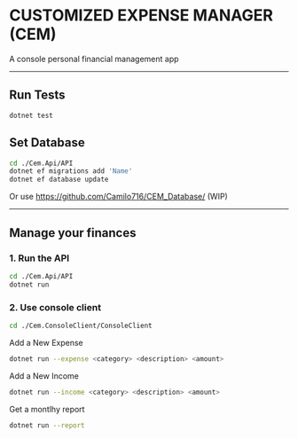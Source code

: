 # CUSTOMIZED EXPENSE MANAGER (CEM)

A console personal financial management app

-------------------------

## Run Tests

```
dotnet test
```

## Set Database

```bash
cd ./Cem.Api/API
dotnet ef migrations add 'Name'
dotnet ef database update
```

Or use <https://github.com/Camilo716/CEM_Database/> (WIP)

-------------------------

## Manage your finances

### 1. Run the API

```bash
cd ./Cem.Api/API
dotnet run
```

### 2. Use console client

``` bash
cd ./Cem.ConsoleClient/ConsoleClient
```

Add a New Expense

``` bash
dotnet run --expense <category> <description> <amount>
```

Add a New Income

``` bash
dotnet run --income <category> <description> <amount>
```

Get a montlhy report

``` bash
dotnet run --report
```
